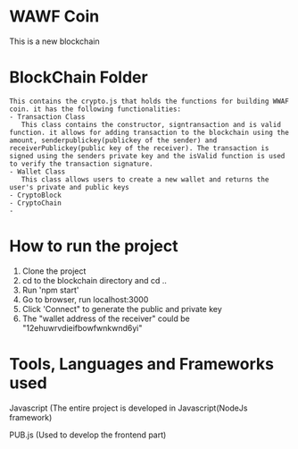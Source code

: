 # WAWF Coin  
   This is a new blockchain
# BlockChain Folder
    This contains the crypto.js that holds the functions for building WWAF coin. it has the following functionalities:
    - Transaction Class  
       This class contains the constructor, signtransaction and is valid function. it allows for adding transaction to the blockchain using the amount, senderpublickey(publickey of the sender) and receiverPublickey(public key of the receiver). The transaction is signed using the senders private key and the isValid function is used to verify the transaction signature.  
    - Wallet Class  
       This class allows users to create a new wallet and returns the user's private and public keys
    - CryptoBlock
    - CryptoChain
    - 
    
# How to run the project

1. Clone the project
2. cd to the blockchain directory and cd ..
3. Run 'npm start'
4. Go to browser, run localhost:3000
5. Click 'Connect" to generate the public and private key
6. The "wallet address of the receiver" could be "12ehuwrvdieifbowfwnkwnd6yi"


# Tools, Languages and Frameworks used
Javascript (The entire project is developed in Javascript(NodeJs framework)

PUB.js (Used to develop the frontend part)
